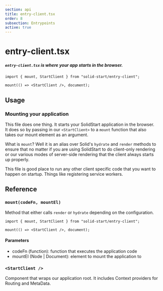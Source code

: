 ```yaml
---
section: api
title: entry-client.tsx
order: 8
subsection: Entrypoints
active: true
---
```


# entry-client.tsx

##### `entry-client.tsx` is where your app starts in the browser.

<div class="text-lg">

```tsx twoslash
import { mount, StartClient } from "solid-start/entry-client";

mount(() => <StartClient />, document);
```

</div>

<table-of-contents></table-of-contents>

## Usage

### Mounting your application

This file does one thing. It starts your SolidStart application in the browser. It does so by passing in our `<StartClient>` to a `mount` function that also takes our mount element as an argument.

What is `mount`? Well it is an alias over Solid's `hydrate` and `render` methods to ensure that no matter if you are using SolidStart to do client-only rendering or our various modes of server-side rendering that the client always starts up properly.

This file is good place to run any other client specific code that you want to happen on startup. Things like registering service workers.

## Reference

### `mount(codeFn, mountEl)`

Method that either calls `render` or `hydrate` depending on the configuration.

```tsx twoslash
import { mount, StartClient } from "solid-start/entry-client";

mount(() => <StartClient />, document);
```

#### Parameters

- codeFn (function): function that executes the application code
- mountEl (Node | Document): element to mount the application to

### `<StartClient />`

Component that wraps our application root. It includes Context providers for Routing and MetaData.

